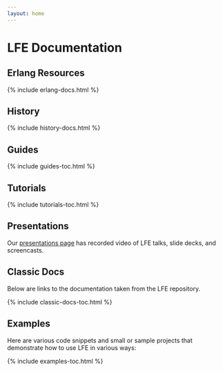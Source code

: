 ```yaml
---
layout: home
---
```


# LFE Documentation

## Erlang Resources

{% include erlang-docs.html %}


## History

{% include history-docs.html %}


## Guides

{% include guides-toc.html %}


## Tutorials

{% include tutorials-toc.html %}


## Presentations

Our <a href="/presentations.html">presentations page</a> has recorded video of LFE talks,
slide decks, and screencasts.


## Classic Docs

Below are links to the documentation taken from the LFE repository.

{% include classic-docs-toc.html %}


## Examples

Here are various code snippets and small or sample projects that demonstrate
how to use LFE in various ways:

{% include examples-toc.html %}

